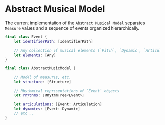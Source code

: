 # Abstract Musical Model

The current implementation of the `Abstract Musical Model` separates `Measure` values and a sequence of events organized hierarchically.

```Swift
final class Event {
	let identifierPath: [IdentifierPath]

	// Any collection of musical elements (`Pitch`, `Dynamic`, `Articulation`, `OSCMessage`, etc.)
	let elements: [Any]
}

final class AbstractMusicModel {

	// Model of measures, etc.
	let structure: [Structure]

	// Rhythmical representations of `Event` objects
	let rhythms: [RhythmTree<Event>]

	let articulations: [Event: Articulation]
	let dynamics: [Event: Dynamic]
	// etc...
}
```
